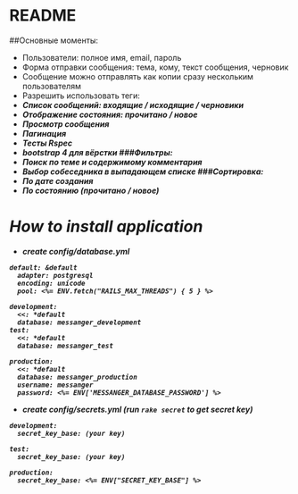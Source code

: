 # README

##Основные моменты:
* Пользователи: полное имя, email, пароль
* Форма отправки сообщения: тема, кому, текст сообщения, черновик
* Сообщение можно отправлять как копии сразу нескольким пользователям
* Разрешить использовать теги: <b> <i> <strong> <a>
* Список сообщений: входящие / исходящие / черновики
* Отображение состояния: прочитано / новое
* Просмотр сообщения
* Пагинация
* Тесты Rspec
* bootstrap 4 для вёрстки
###Фильтры:
* Поиск по теме и содержимому комментария
* Выбор собеседника в выпадающем списке
###Сортировка:
* По дате создания
* По состоянию (прочитано / новое)

# How to install application

* create config/database.yml

```
default: &default
  adapter: postgresql
  encoding: unicode
  pool: <%= ENV.fetch("RAILS_MAX_THREADS") { 5 } %>

development:
  <<: *default
  database: messanger_development
test:
  <<: *default
  database: messanger_test

production:
  <<: *default
  database: messanger_production
  username: messanger
  password: <%= ENV['MESSANGER_DATABASE_PASSWORD'] %>
```

* create config/secrets.yml (run `rake secret` to get secret key)

```
development:
  secret_key_base: (your key)

test:
  secret_key_base: (your key)

production:
  secret_key_base: <%= ENV["SECRET_KEY_BASE"] %>

```
